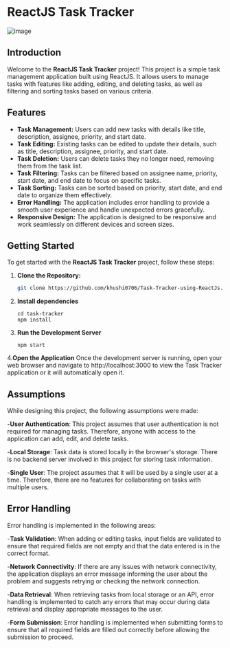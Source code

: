 # ReactJS Task Tracker

![image](https://github.com/khushi0706/Task-Tracker-using-ReactJs/assets/96778933/59565fae-fe79-45a5-a683-7e033760d21b)


## Introduction

Welcome to the **ReactJS Task Tracker** project! This project is a simple task management application built using ReactJS. It allows users to manage tasks with features like adding, editing, and deleting tasks, as well as filtering and sorting tasks based on various criteria.

## Features

- **Task Management:** Users can add new tasks with details like title, description, assignee, priority, and start date.
- **Task Editing:** Existing tasks can be edited to update their details, such as title, description, assignee, priority, and start date.
- **Task Deletion:** Users can delete tasks they no longer need, removing them from the task list.
- **Task Filtering:** Tasks can be filtered based on assignee name, priority, start date, and end date to focus on specific tasks.
- **Task Sorting:** Tasks can be sorted based on priority, start date, and end date to organize them effectively.
- **Error Handling:** The application includes error handling to provide a smooth user experience and handle unexpected errors gracefully.
- **Responsive Design:** The application is designed to be responsive and work seamlessly on different devices and screen sizes.

## Getting Started

To get started with the **ReactJS Task Tracker** project, follow these steps:

1. **Clone the Repository:**
   ```bash
   git clone https://github.com/khushi0706/Task-Tracker-using-ReactJs.git

2. **Install dependencies**
   ```
   cd task-tracker
   npm install

   ```

3. **Run the Development Server**
   ```
   npm start
   
   ```

4.**Open the Application**
Once the development server is running, open your web browser and navigate to http://localhost:3000 to view the Task Tracker application or it will automatically open it.

## Assumptions
While designing this project, the following assumptions were made:

-**User Authentication**: This project assumes that user authentication is not required for managing tasks. Therefore, anyone with access to the application can add, edit, and delete tasks.

-**Local Storage**: Task data is stored locally in the browser's storage. There is no backend server involved in this project for storing task information.

-**Single User**: The project assumes that it will be used by a single user at a time. Therefore, there are no features for collaborating on tasks with multiple users.

## Error Handling
Error handling is implemented in the following areas:

-**Task Validation**: When adding or editing tasks, input fields are validated to ensure that required fields are not empty and that the data entered is in the correct format.

-**Network Connectivity**: If there are any issues with network connectivity, the application displays an error message informing the user about the problem and suggests retrying or checking the network connection.

-**Data Retrieval**: When retrieving tasks from local storage or an API, error handling is implemented to catch any errors that may occur during data retrieval and display appropriate messages to the user.

-**Form Submission**: Error handling is implemented when submitting forms to ensure that all required fields are filled out correctly before allowing the submission to proceed.
